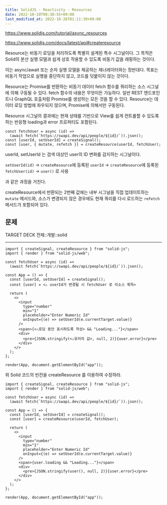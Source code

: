 ```yaml
---
title: SolidJS - Reactivity - Resources
date: 2022-10-10T00:30:55+09:00
last_modified_at: 2022-10-26T01:11:30+09:00
---
```


https://www.solidjs.com/tutorial/async_resources

https://www.solidjs.com/docs/latest/api#createresource

Resource는 비동기 로딩을 처리하도록 특별히 설계된 특수 시그널이다. 그 목적은 Solid의 분산 실행 모델과 쉽게 상호 작용할 수 있도록 비동기 값을 래핑하는 것이다.

이는 async/await 또는 순차 실행 모델을 제공하는 제너레이터와는 정반대다. 목표는 비동기 작업으로 실행을 중단하지 않고, 코드를 덧붙이지 않는 것이다.

Resource는 Promise를 반환하는 비동기 데이터 fetch 함수를 쿼리하는 소스 시그널에 의해 구동될 수 있다. fetch 함수의 내용은 무엇이든 가능하다. 일반 REST 엔드포인트나 GraphQL 호출처럼 Promise를 생성하는 모든 것을 할 수 있다. Resource는 데이터 로딩 방법에 좌우되지 않으며, Promise에 의해서만 구동된다.

Resource 시그널의 결과에는 현재 상태를 기반으로 View를 쉽게 컨트롤할 수 있도록 하는 반응형 loading과 error 프로퍼티도 포함된다.

```tsx
const fetchUser = async (id) =>
  (await fetch(`https://swapi.dev/api/people/${id}/`)).json();
const [userId, setUserId] = createSignal();
const [user, { mutate, refetch }] = createResource(userId, fetchUser);
```

userId, setUserId 는 검색 대상인 user의 ID 변화를 감지하는 시그널이다.

`setUserId(id)` -> `createResource`에 등록된 `userId` -> `createResource`에 등록된 `fetchUser(id)` -> `user()` 로 사용

과 같은 과정을 거친다.

createResource에서 반환되는 2번째 값에는 내부 시그널을 직접 업데이트하는 `mutate` 메서드와, 소스가 변경되지 않은 경우에도 현재 쿼리를 다시 로드하는 `refetch` 메서드가 포함되어 있다.

## 문제

TARGET DECK
전체::개발::solid

---

<!--ankiQ-->

```tsx
import { createSignal, createResource } from "solid-js";
import { render } from "solid-js/web";

const fetchUser = async (id) =>
  (await fetch(`https://swapi.dev/api/people/${id}/`)).json();

const App = () => {
  const [userId, setUserId] = createSignal();
  const [user] = <⚠️ userId가 변경될 시 fetchUser 로 리소스 획득>

  return (
    <>
      <input
        type="number"
        min="1"
        placeholder="Enter Numeric Id"
        onInput={(e) => setUserId(e.currentTarget.value)}
      />
      <span>{<⚠️로딩 동안 표시하도록 작성> && "Loading..."}</span>
      <div>
        <pre>{JSON.stringify(<⚠️유저의 값>, null, 2)}{user.error}</pre>
      </div>
    </>
  );
};

render(App, document.getElementById("app"));
```

위 Solid 코드의 빈칸을 createResource 를 이용하여 수정하라.

<!--ankiA-->

```tsx
import { createSignal, createResource } from "solid-js";
import { render } from "solid-js/web";

const fetchUser = async (id) =>
  (await fetch(`https://swapi.dev/api/people/${id}/`)).json();

const App = () => {
  const [userId, setUserId] = createSignal();
  const [user] = createResource(userId, fetchUser);

  return (
    <>
      <input
        type="number"
        min="1"
        placeholder="Enter Numeric Id"
        onInput={(e) => setUserId(e.currentTarget.value)}
      />
      <span>{user.loading && "Loading..."}</span>
      <div>
        <pre>{JSON.stringify(user(), null, 2)}{user.error}</pre>
      </div>
    </>
  );
};

render(App, document.getElementById("app"));
```

<!--ankiE-->
<!--ID: 1665057833173-->

